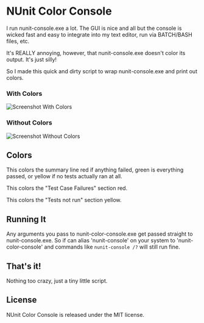 NUnit Color Console
===================

I run nunit-console.exe a lot.  The GUI is nice and all but the console is wicked fast 
and easy to integrate into my text editor, run via BATCH/BASH files, etc.

It's REALLY annoying, however, that nunit-console.exe doesn't color its output.  It's just silly!

So I made this quick and dirty script to wrap nunit-console.exe and print out colors.

### With Colors

![Screenshot With Colors][with]

### Without Colors

![Screenshot Without Colors][without]

Colors
------

This colors the summary line red if anything failed, green is everything passed, or yellow if no tests actually ran at all.

This colors the "Test Case Failures" section red.

This colors the "Tests not run" section yellow.

Running It
----------

Any arguments you pass to nunit-color-console.exe get passed straight to nunit-console.exe.  So if can alias 'nunit-console' 
on your system to 'nunit-color-console' and commands like `nunit-console /?` will still run fine.

That's it!
----------

Nothing too crazy, just a tiny little script.

License
-------

NUnit Color Console is released under the MIT license.

[with]:    http://github.com/remi/nunit-color-console/raw/master/examples/with-color.png
[without]: http://github.com/remi/nunit-color-console/raw/master/examples/without-color.png
